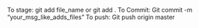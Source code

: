 To stage: git add file_name or git add .
To Commit: Git commit -m “your_msg_like_adds_files”
To push: Git push origin master 